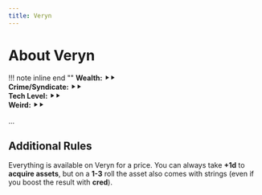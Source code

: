 ```yaml
---
title: Veryn
---
```


# About Veryn

!!! note inline end ""
    **Wealth:** ⯈⯈<br />
    **Crime/Syndicate:** ⯈⯈<br />
    **Tech Level:** ⯈⯈<br />
    **Weird:** ⯈⯈

...

## Additional Rules

Everything is available on Veryn for a price. You can always take **+1d** to **acquire assets**, but on a **1-3** roll the asset also comes with strings (even if you boost the result with **cred**).

